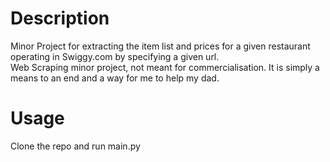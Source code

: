 # Description
Minor Project for extracting the item list and prices for a given restaurant operating in Swiggy.com by specifying a given url. <br>
Web Scraping minor project, not meant for commercialisation. It is simply a means to an end and a way for me to help my dad. <br>

# Usage
Clone the repo and run main.py